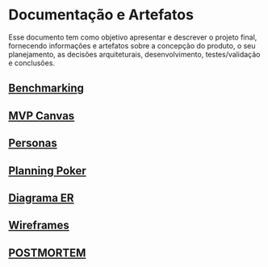 # Documentação e Artefatos

Esse documento tem como objetivo apresentar e descrever o projeto final, fornecendo informações e artefatos sobre a concepção do produto, o seu planejamento, as decisões arquiteturais, desenvolvimento, testes/validação e conclusões.

## [Benchmarking](benchmarking.md)

## [MVP Canvas](mvp-canvas.md)

## [Personas](personas.md)

## [Planning Poker](planning-poker.md) 

## [Diagrama ER](diagrama-er.md)

## [Wireframes](wireframes.md)

## [POSTMORTEM](postmortem.md)



